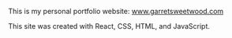 This is my personal portfolio website: www.garretsweetwood.com

This site was created with React, CSS, HTML, and JavaScript.
